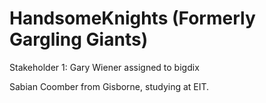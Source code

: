 # HandsomeKnights (Formerly Gargling Giants)

Stakeholder 1: Gary Wiener assigned to bigdix

Sabian Coomber from Gisborne, studying at EIT.
